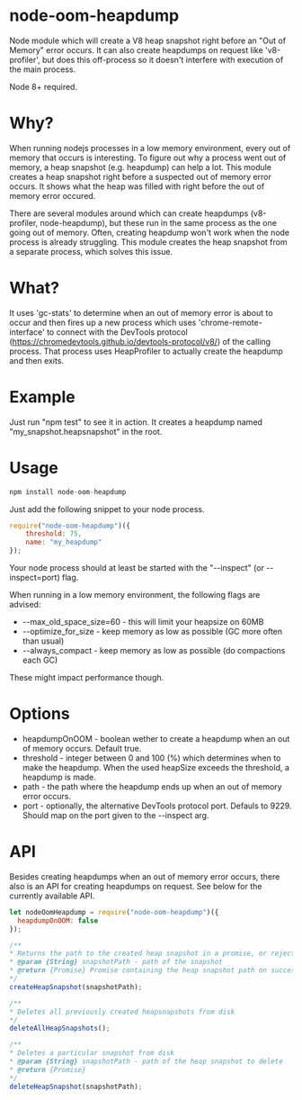 # node-oom-heapdump
Node module which will create a V8 heap snapshot right before an "Out of Memory" error occurs.
It can also create heapdumps on request like 'v8-profiler', but does this off-process so it doesn't interfere with execution of the main process.

Node 8+ required.

# Why?
When running nodejs processes in a low memory environment, every out of memory that occurs is interesting. 
To figure out why a process went out of memory, a heap snapshot (e.g. heapdump) can help a lot.
This module creates a heap snapshot right before a suspected out of memory error occurs.
It shows what the heap was filled with right before the out of memory error occured.

There are several modules around which can create heapdumps (v8-profiler, node-heapdump), but these run in the same process as the one going out of memory. Often, creating heapdump won't work when the node process is already struggling.
This module creates the heap snapshot from a separate process, which solves this issue.  

# What?
It uses 'gc-stats' to determine when an out of memory error is about to occur and then fires up a new process which uses 'chrome-remote-interface' to connect with the DevTools protocol (https://chromedevtools.github.io/devtools-protocol/v8/) of the calling process. That process uses HeapProfiler to actually create the heapdump and then exits.

# Example
Just run "npm test" to see it in action. It creates a heapdump named "my_snapshot.heapsnapshot" in the root.

# Usage

```javascript
npm install node-oom-heapdump
```

Just add the following snippet to your node process.

```javascript
require("node-oom-heapdump")({
    threshold: 75,
    name: "my_heapdump"
});
```

Your node process should at least be started with the "--inspect" (or --inspect=port) flag.

When running in a low memory environment, the following flags are advised:

* --max_old_space_size=60 - this will limit your heapsize on 60MB
* --optimize_for_size - keep memory as low as possible (GC more often than usual)
* --always_compact - keep memory as low as possible (do compactions each GC)

These might impact performance though.

# Options
* heapdumpOnOOM - boolean wether to create a heapdump when an out of memory occurs. Default true.
* threshold - integer between 0 and 100 (%) which determines when to make the heapdump. When the used heapSize exceeds the threshold, a heapdump is made. 
* path - the path where the heapdump ends up when an out of memory error occurs.
* port - optionally, the alternative DevTools protocol port. Defauls to 9229. Should map on the port given to the --inspect arg.

# API
Besides creating heapdumps when an out of memory error occurs, there also is an API for creating heapdumps on request.
See below for the currently available API.

```javascript
let nodeOomHeapdump = require("node-oom-heapdump")({
  heapdumpOnOOM: false
});

/**
* Returns the path to the created heap snapshot in a promise, or rejects on error
* @param {String} snapshotPath - path of the snapshot
* @return {Promise} Promise containing the heap snapshot path on success or error on rejection
*/
createHeapSnapshot(snapshotPath);

/**
* Deletes all previously created heapsnapshots from disk
*/
deleteAllHeapSnapshots();

/**
* Deletes a particular snapshot from disk
* @param {String} snapshotPath - path of the heap snapshot to delete 
* @return {Promise}
*/
deleteHeapSnapshot(snapshotPath);
```